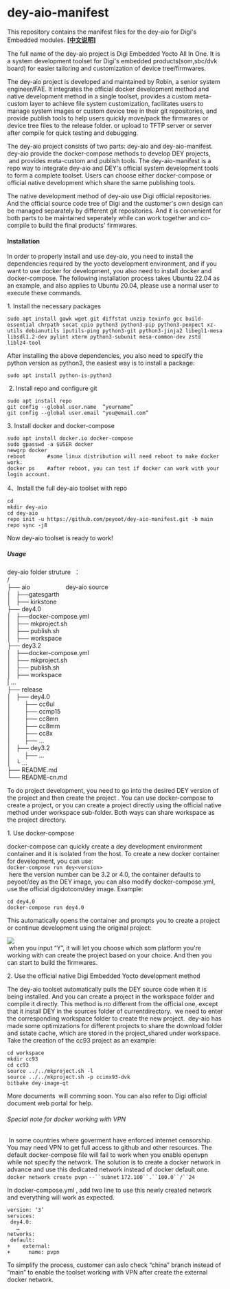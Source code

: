 # dey-aio-manifest
This repository contains the manifest files for the dey-aio for Digi's Embedded modules.
**[[中文说明]](README-cn.md)**

The full name of the dey-aio project is Digi Embedded Yocto All In One. It is a system development toolset for Digi's embedded products(som,sbc/dvk board) for easier tailoring and customization of device tree/firmwares.

The dey-aio project is developed and maintained by Robin, a senior system engineer/FAE. It integrates the official docker development method and native development method in a single toolset, provides a custom meta-custom layer to achieve file system customization, facilitates users to manage system images or custom device tree in their git repositories, and provide publish tools to help users quickly move/pack the firmwares or device tree files to the release folder. or upload to TFTP server or server after compile for quick testing and debugging.

The dey-aio project consists of two parts: dey-aio and dey-aio-manifest. dey-aio provide the docker-compose methods to develop DEY projects,  and provides meta-custom and publish tools. The dey-aio-manifest is a repo way to integrate dey-aio and DEY's official system development tools to form a complete toolset. Users can choose either docker-compose or official native development which share the same publishing tools.

The native development method of dey-aio use Digi official repositories. And the official source code tree of Digi and the customer's own design can be managed separately by different git repositories. And it is convenient for both parts to be maintained seperately while can work together and co-compile to build the final products' firmwares.

#### Installation

In order to properly install and use dey-aio, you need to install the dependencies required by the yocto development environment, and if you want to use docker for development, you also need to install docker and docker-compose. The following installation process takes Ubuntu 22.04 as an example, and also applies to Ubuntu 20.04, please use a normal user to execute these commands.

1\. Install the necessary packages

```text-plain
sudo apt install gawk wget git diffstat unzip texinfo gcc build-essential chrpath socat cpio python3 python3-pip python3-pexpect xz-utils debianutils iputils-ping python3-git python3-jinja2 libegl1-mesa libsdl1.2-dev pylint xterm python3-subunit mesa-common-dev zstd liblz4-tool
```

After installing the above dependencies, you also need to specify the python version as python3, the easiest way is to install a package:

```text-plain
sudo apt install python-is-python3
```

 2. Install repo and configure git

```text-plain
sudo apt install repo
git config --global user.name  “yourname”   
git config --global user.email "you@email.com“  
```

3\. Install docker and docker-compose

```text-plain
sudo apt install docker.io docker-compose  
sudo gpasswd -a $USER docker     
newgrp docker     
reboot       #some linux distribution will need reboot to make docker work.
docker ps    #after reboot, you can test if docker can work with your login account.
```

4、Install the full dey-aio toolset with repo

```text-plain
cd
mkdir dey-aio
cd dey-aio
repo init -u https://github.com/peyoot/dey-aio-manifest.git -b main
repo sync -j8
```

Now dey-aio toolset is ready to work!

##### Usage

dey-aio folder struture  ：  
/  
├── aio                     dey-aio source  
│   ├──gatesgarth        
│   ├── kirkstone  
├── dey4.0                       
│   ├──docker-compose.yml      
│   ├── mkproject.sh           
│   ├── publish.sh               
│   ├── workspace               
├── dey3.2  
│   ├──docker-compose.yml      
│   ├── mkproject.sh           
│   ├── publish.sh               
│   ├── workspace               
| ...  
├── release                      
│   ├── dey4.0                     
│        ├── cc6ul  
│        ├── ccmp15  
│        ├── cc8mn  
│        ├── cc8mm  
│        ├── cc8x  
│        ├── ...  
│   ├── dey3.2                     
│        ├── ...  
│   └ …  
├── README.md  
└── README-cn.md

To do project development, you need to go into the desired DEY version of the project and then create the project . You can use docker-compose to create a project, or you can create a project directly using the official native method under workspace sub-folder. Both ways can share workspace as the project directory.

1\. Use docker-compose 

docker-compose can quickly create a dey development environment container and it is isolated from the host. To create a new docker container for development, you can use:   
`docker-compose run dey<version>`  
 here the version number can be 3.2 or 4.0, the container defaults to peyoot/dey as the DEY image, you can also modify docker-compose.yml, use the official digidotcom/dey image. Example: 

```text-plain
cd dey4.0
docker-compose run dey4.0
```

This automatically opens the container and prompts you to create a project or continue development using the original project:

![](api/images/hDRQmGbqG1xM/image.png)  
 when you input “Y”, it will let you choose which som platform you're working with can create the project based on your choice. And then you can start to build the firmwares.

2\. Use the official native Digi Embedded Yocto development method

The dey-aio toolset automatically pulls the DEY source code when it is being installed. And you can create a project in the workspace folder and compile it directly. This method is no different from the official one, except that it install DEY in the sources folder of currentdirectory.  we need to enter the corresponding workspace folder to create the new project.  dey-aio has made some optimizations for different projects to share the download folder and sstate cache, which are stored in the project\_shared under workspace. Take the creation of the cc93 project as an example:

```text-plain
cd workspace
mkdir cc93
cd cc93
source ../../mkproject.sh -l
source ../../mkproject.sh -p ccimx93-dvk
bitbake dey-image-qt
```

More documents  will comming soon. You can also refer to Digi official document web portal for help.

###### Special note for docker working with VPN 

 In some countries where goverment have enforced internet censorship. You may need VPN to get full access to github and other resources. The default docker-compose file will fail to work when you enable openvpn while not specify the network. The solution is to create a docker network in advance and use this dedicated network instead of docker default one.   
`docker network create pvpn` `--``subnet` `172.100``.``100.0``/``24`

In docker-compose.yml , add two line to use this newly created network and everything will work as expected.

```text-plain
version: ‘3’
services:
 dey4.0:
   …
networks:
 default:
+    external:
+      name: pvpn
```

To simplify the process, customer can aslo check “china” branch instead of “main” to enable the toolset working with VPN after create the external docker network.




